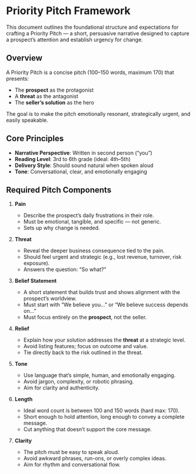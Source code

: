 # Priority Pitch Framework

This document outlines the foundational structure and expectations for crafting a Priority Pitch — a short, persuasive narrative designed to capture a prospect’s attention and establish urgency for change.

## Overview

A Priority Pitch is a concise pitch (100–150 words, maximum 170) that presents:
- The **prospect** as the protagonist
- A **threat** as the antagonist
- The **seller’s solution** as the hero

The goal is to make the pitch emotionally resonant, strategically urgent, and easily speakable.

## Core Principles

- **Narrative Perspective**: Written in second person (“you”)
- **Reading Level**: 3rd to 6th grade (ideal: 4th–5th)
- **Delivery Style**: Should sound natural when spoken aloud
- **Tone**: Conversational, clear, and emotionally engaging

## Required Pitch Components

1. **Pain**  
   - Describe the prospect’s daily frustrations in their role.
   - Must be emotional, tangible, and specific — not generic.
   - Sets up why change is needed.

2. **Threat**  
   - Reveal the deeper business consequence tied to the pain.
   - Should feel urgent and strategic (e.g., lost revenue, turnover, risk exposure).
   - Answers the question: “So what?”

3. **Belief Statement**  
   - A short statement that builds trust and shows alignment with the prospect’s worldview.
   - Must start with “We believe you…” or “We believe success depends on…”
   - Must focus entirely on the **prospect**, not the seller.

4. **Relief**  
   - Explain how your solution addresses the **threat** at a strategic level.
   - Avoid listing features; focus on outcome and value.
   - Tie directly back to the risk outlined in the threat.

5. **Tone**  
   - Use language that’s simple, human, and emotionally engaging.
   - Avoid jargon, complexity, or robotic phrasing.
   - Aim for clarity and authenticity.

6. **Length**  
   - Ideal word count is between 100 and 150 words (hard max: 170).
   - Short enough to hold attention, long enough to convey a complete message.
   - Cut anything that doesn’t support the core message.

7. **Clarity**  
   - The pitch must be easy to speak aloud.
   - Avoid awkward phrases, run-ons, or overly complex ideas.
   - Aim for rhythm and conversational flow.